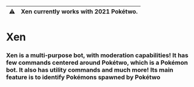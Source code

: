 | ⚠️  |      Xen currently works with 2021 Pokétwo.      |
|----------|:-------------:|

# Xen
### Xen is a multi-purpose bot, with moderation capabilities! It has few commands centered around Pokétwo, which is a Pokémon bot. It also has utility commands and much more! Its main feature is to identify Pokémons spawned by Pokétwo

